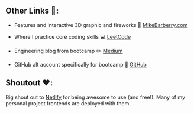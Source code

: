 ## Other Links :rocket::

 - Features and interactive 3D graphic and fireworks  :star2:  [MikeBarberry.com](https://mikebarberry.com)

 - Where I practice core coding skills  :computer:  [LeetCode](https://leetcode.com/Mbarberry/)

 - Engineering blog from bootcamp  :pencil2:  [Medium](https://mikebarberry.medium.com/)

 - GitHub alt account specifically for bootcamp :running:  [GitHub](https://github.com/MikeBarberry-Flatiron)

## Shoutout :heart::
Big shout out to [Netlify](https://www.netlify.com/) for being awesome to use (and free!). Many of my personal project frontends are deployed with them.
